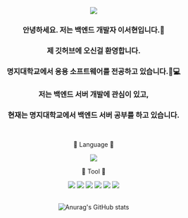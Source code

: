 
<p align="center">
  <img src="https://capsule-render.vercel.app/api?type=waving&color=FFC3C3&height=200&section=header&text=Seohyun%20Github&fontSize=60&textColor=FFFFFF" />
</p>

<div align=center>
  
### 안녕하세요. 저는 백엔드 개발자 이서현입니다.🐰
  
### 제 깃허브에 오신걸 환영합니다.
  
### 명지대학교에서 응용 소프트웨어를 전공하고 있습니다.🏫💻
  
### 저는 백엔드 서버 개발에 관심이 있고, 
  
### 현재는 명지대학교에서 백엔드 서버 공부를 하고 있습니다. 
  
</div>
<br/>

<div align=center>
  
  
📝 Language 📝

 <img src="https://img.shields.io/badge/java-FF7800?style=for-the-badge&logo=java&logoColor=white">
  
🔨 Tool 🔨

  <img src="https://img.shields.io/badge/github-181717?style=for-the-badge&logo=github&logoColor=white">
<img src="https://img.shields.io/badge/git-F05032?style=for-the-badge&logo=Git&logoColor=white"> <img src="https://img.shields.io/badge/springboot-6DB33F?style=for-the-badge&logo=springboot&logoColor=white"> <img src="https://img.shields.io/badge/AWS-232F3E?style=for-the-badge&logo=amazonwebservices&logoColor=white"> <img src="https://img.shields.io/badge/Docker-2496ED?style=for-the-badge&logo=Docker&logoColor=white"> <img src="https://img.shields.io/badge/nginx-009639?style=for-the-badge&logo=nginx&logoColor=white">

 <br/>
 <br/>

![Anurag's GitHub stats](https://github-readme-stats.vercel.app/api?username=eeeseohyun&show_icons=true&theme=dracula)



 </div>

